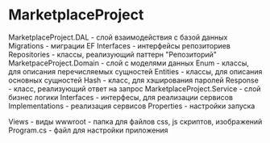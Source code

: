 # MarketplaceProject
MarketplaceProject.DAL - слой взаимодействия с базой данных
  Migrations - миграции EF
  Interfaces - интерфейсы репозиториев
  Repositories - классы, реализующий паттерн "Репозиторий"
MarketpaceProject.Domain - слой с моделями данных
  Enum - классы, для описания перечисляемых сущностей
  Entities - классы, для описания основных сущностей
  Hash - класс, для хэширования паролей
  Response - класс, реализующий ответ на запрос
MarketplaceProject.Service - слой бизнес логики
  Interfaces - интерфесы, для реализации сервисов
  Implementations - реализация сервисов
Properties - настройки запуска

Views - виды
wwwroot - папка для файлов css, js скриптов, изображений
Program.cs - файл для настройки приложения
